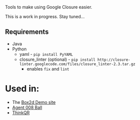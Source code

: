 Tools to make using Google Closure easier.

This is a work in progress. Stay tuned...

## Requirements

* Java
* Python
  * yaml - `pip install PyYAML`
  * closure_linter (optional) - `pip install http://closure-linter.googlecode.com/files/closure_linter-2.3.tar.gz`
    * enables `fix` and `lint`

# Used in:

* The [Box2d Demo site](https://github.com/thinkpixellab/box2dWeb)
* [Agent 008 Ball](https://github.com/thinkpixellab/agent8ball)
* [ThinkQR](https://github.com/thinkpixellab/thinkqr)
